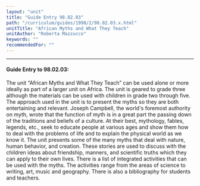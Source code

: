 ```yaml
---
layout: "unit"
title: "Guide Entry 98.02.03"
path: "/curriculum/guides/1998/2/98.02.03.x.html"
unitTitle: "African Myths and What They Teach"
unitAuthor: "Roberta Mazzucco"
keywords: ""
recommendedFor: ""
---
```

<body>
<hr/>
<h4>
Guide Entry to 98.02.03:
</h4>
The unit “African Myths and What They Teach” can be used alone or more ideally as part of a larger unit on Africa.  The unit is geared to grade three although the materials can be used with children in grade two through five.  The approach used in the unit is to present the myths so they are both entertaining and relevant.  Joseph Campbell, the world's foremost authority on myth, wrote that the function of myth is in a great part the passing down of the traditions and beliefs of a culture.  At their best, mythology, fables, legends, etc., seek to educate people at various ages and show them how to deal with the problems of life and to explain the physical world as we know it.  The unit presents some of the many myths that deal with nature, human behavior, and creation.  These stories are used to discuss with the children ideas about friendship, manners, and scientific truths which they can apply to their own lives.  There is a list of integrated activities that can be used with the myths.  The activities range from the areas of science to writing, art, music and geography.  There is also a bibliography for students and teachers.
</body>